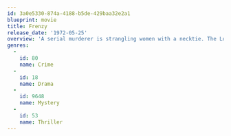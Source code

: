 ```yaml
---
id: 3a0e5330-874a-4188-b5de-429baa32e2a1
blueprint: movie
title: Frenzy
release_date: '1972-05-25'
overview: 'A serial murderer is strangling women with a necktie. The London police have a suspect, but he is the wrong man.'
genres:
  -
    id: 80
    name: Crime
  -
    id: 18
    name: Drama
  -
    id: 9648
    name: Mystery
  -
    id: 53
    name: Thriller
---
```


